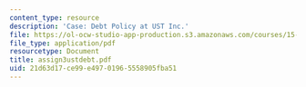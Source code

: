 ```yaml
---
content_type: resource
description: 'Case: Debt Policy at UST Inc.'
file: https://ol-ocw-studio-app-production.s3.amazonaws.com/courses/15-402-finance-theory-ii-spring-2003/21d63d17ce99e49701965558905fba51_assign3ustdebt.pdf
file_type: application/pdf
resourcetype: Document
title: assign3ustdebt.pdf
uid: 21d63d17-ce99-e497-0196-5558905fba51
---
```

